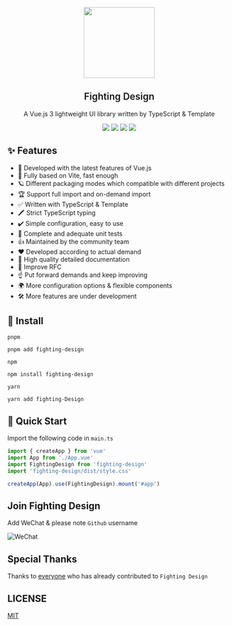 <p align="center">
  <img height="160px" src="https://tianyuhao.cn/fighting/imgs/FightingDesign.svg">
  <h2 align="center" style="font-weight: 600">Fighting Design</h2>

  <p align="center">
    A Vue.js 3 lightweight UI library written by TypeScript & Template
  </p>

  <p align="center">
    <a href="https://github.com/FightingDesign/fighting-design/stargazers"><img src="https://img.shields.io/github/stars/FightingDesign/fighting-design" /></a>
    <a href="https://www.npmjs.com/package/fighting-design"><img src="https://badgen.net/npm/v/fighting-design" /></a>
    <a href="https://fighting.tianyuhao.cn"><img src="https://img.shields.io/badge/Fighting%20Design-Docs-brightgreen" /></a>
    <a href="https://github.com/FightingDesign/fighting-design/blob/master/CHANGELOG.md"><img src="https://img.shields.io/badge/Fighting%20Design-CHANGELOG-green" /></a>
  </p>
</p>

## ✨ Features

- 💪 Developed with the latest features of Vue.js
- 🐆 Fully based on Vite, fast enough
- 🪐 Different packaging modes which compatible with different projects
- 🏆 Support full import and on-demand import
- ✅ Written with TypeScript & Template
- 🖍️ Strict TypeScript typing
- ✔️ Simple configuration, easy to use
- 🚩 Complete and adequate unit tests
- 👍 Maintained by the community team
- ❤️ Developed according to actual demand
- 📃 High quality detailed documentation
- 📌 Improve RFC
- ☝️ Put forward demands and keep improving
- 🌍 More configuration options & flexible components
- 🛠 More features are under development

## :key: Install

`pnpm`

```shell
pnpm add fighting-design
```

`npm`

```shell
npm install fighting-design
```

`yarn`

```shell
yarn add fighting-Design
```

## :tada: Quick Start

Import the following code in `main.ts`

```ts
import { createApp } from 'vue'
import App from './App.vue'
import FightingDesign from 'fighting-design'
import 'fighting-design/dist/style.css'

createApp(App).use(FightingDesign).mount('#app')
```

## Join Fighting Design

Add WeChat & please note `Github` username

![WeChat](https://tianyuhao.cn/images/weixin2.png)

## Special Thanks

Thanks to [everyone](https://github.com/FightingDesign/fighting-design/graphs/contributors) who has already contributed to `Fighting Design`

## LICENSE

[MIT](https://github.com/FightingDesign/fighting-design/blob/master/LICENSE)
